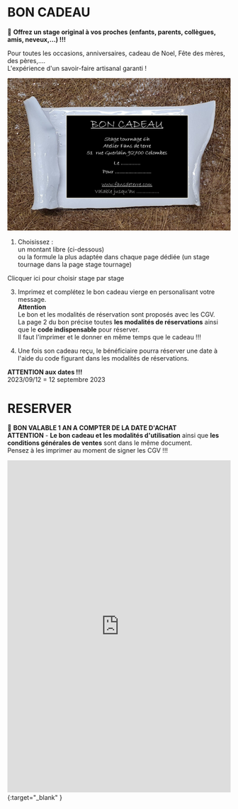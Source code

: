 # BON CADEAU  

🎁 **Offrez un stage original à vos proches (enfants, parents, collègues, amis, neveux,…) !!!**  

Pour toutes les occasions, anniversaires, cadeau de Noel, Fête des mères, des pères,….  
L'expérience d'un savoir-faire artisanal garanti !

<img src="/images/carte cadeau-ceramique-fansdeterre-raku-paris-600 410.png" class="image-horiz">

1. Choisissez :   
un montant libre (ci-dessous)   
ou la formule la plus adaptée dans chaque page dédiée (un stage tournage dans la page stage tournage)   

Clicquer ici pour choisir stage par stage   

3. Imprimez et complétez le bon cadeau vierge en personalisant votre message.  
   **Attention**  
   Le bon et les modalités de réservation sont proposés avec les CGV.  
   La page 2 du bon précise toutes **les modalités de réservations** ainsi que le **code indispensable** pour réserver.  
   Il faut l'imprimer et le donner en même temps que le cadeau !!!  

4. Une fois son cadeau reçu, le bénéficiaire pourra réserver une date à l'aide du code figurant dans les modalités de réservations.  

     
**ATTENTION aux dates !!!**  
2023/09/12  =  12 septembre 2023  

# RESERVER 
🎁 **BON VALABLE 1 AN A COMPTER DE LA DATE D'ACHAT**   
**ATTENTION** - **Le bon cadeau et les modalités d'utilisation** ainsi que **les conditions générales de ventes** sont dans le même document.  
Pensez à les imprimer au moment de signer les CGV !!!    
<iframe id="haWidget" allowtransparency="true" scrolling="auto" src="https://www.helloasso.com/associations/fans-de-terre/evenements/bon-cadeau-2023-2024/widget" style="width: 100%; height: 750px; border: none;"></iframe>{:target="_blank" }  
